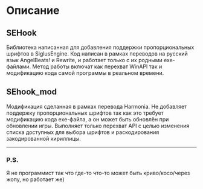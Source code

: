 # Описание

## SEHook
Библиотека написанная для добавления поддержки пропорциональных шрифтов в SiglusEngine. 
Код написан в рамках переводов на русский язык AngelBeats! и Rewrite, и работает только с их родными exe-файлами. 
Метод работы включат как перехват WinAPI так и модификацию кода самой программы в реальном времени. 

## SEhook_mod
Модификация сделанная в рамках перевода Harmonia. 
Не добавляет поддержку пропорциональных шрифтов так как это требует модификацию кода exe-файла, а он может быть обновлён при обновлении игры. 
Выполняет только перехват API с целью изменения списка доступных для выбора шрифтов и раскодирования закодированной кириллицы. 

____

### P.S.
Я не программист так что где-то что-то может быть криво/косо/через жопу, но работает же)
